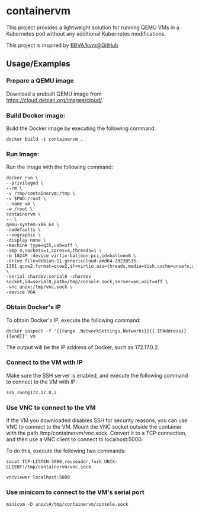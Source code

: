 # containervm

This project provides a lightweight solution for running QEMU VMs in a Kubernetes pod without any additional Kubernetes
modifications.

This project is inspired by [BBVA/kvm@GitHub](https://github.com/BBVA/kvm/blob/master/startvm)

## Usage/Examples

### Prepare a QEMU image

Download a prebuilt QEMU image from https://cloud.debian.org/images/cloud/.

### Build Docker image:

Build the Docker image by executing the following command:

```shell
docker build -t containervm .
```

### Run Image:

Run the image with the following command:

```shell
docker run \
--privileged \
--rm \
-v /tmp/containervm:/tmp \
-v $PWD:/root \
--name vm \
-w /root \
containervm \
-- \
qemu-system-x86_64 \
-nodefaults \
--nographic \
-display none \
-machine type=q35,usb=off \
-smp 4,sockets=1,cores=4,threads=1 \
-m 1024M -device virtio-balloon-pci,id=balloon0 \
-drive file=debian-11-genericcloud-amd64-20230515-1381.qcow2,format=qcow2,if=virtio,aio=threads,media=disk,cache=unsafe,snapshot=on \
-serial chardev:serial0 -chardev socket,id=serial0,path=/tmp/console.sock,server=on,wait=off \
-vnc unix:/tmp/vnc.sock \
-device VGA
```

### Obtain Docker's IP

To obtain Docker's IP, execute the following command:

```shell
docker inspect -f '{{range .NetworkSettings.Networks}}{{.IPAddress}}{{end}}' vm
```

The output will be the IP address of Docker, such as 172.17.0.2.

### Connect to the VM with IP

Make sure the SSH server is enabled, and execute the following command to connect to the VM with IP:

```shell
ssh root@172.17.0.2
```

### Use VNC to connect to the VM

If the VM you downloaded disables SSH for security reasons, you can use VNC to connect to the VM. Mount the VNC socket
outside the container with the path /tmp/containervm/vnc.sock. Convert it to a TCP connection, and then use a VNC client
to connect to localhost:5000.

To do this, execute the following two commands:

```shell
socat TCP-LISTEN:5000,reuseaddr,fork UNIX-CLIENT:/tmp/containervm/vnc.sock
```

```shell
vncviewer localhost:5000
```


### Use minicom to connect to the VM's serial port
```shell
minicom -D unix\#/tmp/containervm/console.sock
```